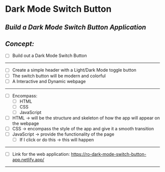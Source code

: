 # Dark Mode Switch Button
<!-- can have readme preview open as well to see how it will appear -->
<!-- ## this is a sub heading -->
## *Build a Dark Mode Switch Button Application* 


## *Concept:*
<!-- - this is a bullet -->
- [ ]  Build out a Dark Mode Switch Button
---
- [ ]  Create a simple header with a Light/Dark Mode toggle button
- [ ]  The switch button will be modern and colorful
- [ ]  A Interactive and Dynamic webpage
---
- [ ]  Encompass:
    - [ ]  HTML
    - [ ]  CSS
    - [ ]  JavaScript
- [ ]  HTML → will be the structure and skeleton of how the app will appear on the webpage
- [ ]  CSS → encompass the style of the app and give it a smooth transition
- [ ]  JavaScript → provide the functionality of the page
    - [ ]  If I click or do this → this will happen
---
- [ ] Link for the web application: https://ro-dark-mode-switch-button-app.netlify.app/
---